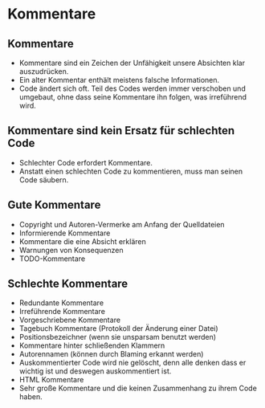 # Kommentare
## Kommentare
- Kommentare sind ein Zeichen der Unfähigkeit unsere Absichten klar auszudrücken.
- Ein alter Kommentar enthält meistens falsche Informationen.
- Code ändert sich oft. Teil des Codes werden immer verschoben und umgebaut, ohne dass seine Kommentare ihn folgen, was irreführend wird.

## Kommentare sind kein Ersatz für schlechten Code
- Schlechter Code erfordert Kommentare.
- Anstatt einen schlechten Code zu kommentieren, muss man seinen Code säubern.

## Gute Kommentare
- Copyright und Autoren-Vermerke am Anfang der Quelldateien
- Informierende Kommentare
- Kommentare die eine Absicht erklären
- Warnungen von Konsequenzen
- TODO-Kommentare

## Schlechte Kommentare
- Redundante Kommentare
- Irreführende Kommentare
- Vorgeschriebene Kommentare
- Tagebuch Kommentare (Protokoll der Änderung einer Datei)
- Positionsbezeichner (wenn sie unsparsam benutzt werden)
- Kommentare hinter schließenden Klammern
- Autorennamen (können durch Blaming erkannt werden)
- Auskommentierter Code wird nie gelöscht, denn alle denken dass er wichtig ist und deswegen auskommentiert ist.
- HTML Kommentare
- Sehr große Kommentare und die keinen Zusammenhang zu ihrem Code haben.